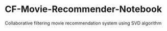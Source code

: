 # CF-Movie-Recommender-Notebook
Collaborative filtering movie recommendation system using SVD algorithm
